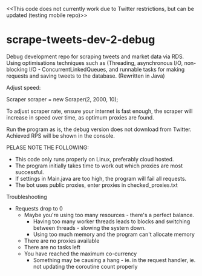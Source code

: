 <<This code does not currently work due to Twitter restrictions, but can be updated (testing mobile repo)>>

# scrape-tweets-dev-2-debug
Debug development repo for scraping tweets and market data via RDS. Using optimisations techniques such as (Threading, asynchronous I/O, non-blocking I/O - ConcurrentLinkedQueues, and runnable tasks for making requests and saving tweets to the database. (Rewritten in Java)

Adjust speed:

Scraper scraper = new Scraper(2, 2000, 10);

To adjust scraper rate, ensure your internet is fast enough, the scraper will increase in speed over time, as optimum proxies are found.

Run the program as is, the debug version does not download from Twitter. Achieved RPS will be shown in the console.

PELASE NOTE THE FOLLOWING:
- This code only runs properly on Linux, preferably cloud hosted.
- The program initially takes time to work out which proxies are most successful.
- If settings in Main.java are too high, the program will fail all requests.
- The bot uses public proxies, enter proxies in checked_proxies.txt

Troubleshooting
- Requests drop to 0
    - Maybe you're using too many resources - there's a perfect balance.
        - Having too many worker threads leads to blocks and switching between threads - slowing the system down.
        - Using too much memory and the program can't allocate memory
    - There are no proxies available
    - There are no tasks left
    - You have reached the maximum co-currency
        - Something may be causing a hang - ie. in the request handler, ie. not updating the coroutine count properly
